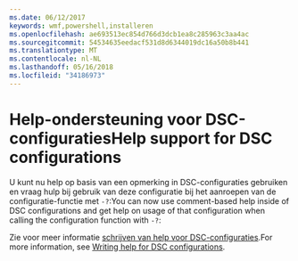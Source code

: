 ```yaml
---
ms.date: 06/12/2017
keywords: wmf,powershell,installeren
ms.openlocfilehash: ae693513ec854d766d3dcb1ea8c285963c3aa4ac
ms.sourcegitcommit: 54534635eedacf531d8d6344019dc16a50b8b441
ms.translationtype: MT
ms.contentlocale: nl-NL
ms.lasthandoff: 05/16/2018
ms.locfileid: "34186973"
---
```

# <a name="help-support-for-dsc-configurations"></a><span data-ttu-id="a805c-102">Help-ondersteuning voor DSC-configuraties</span><span class="sxs-lookup"><span data-stu-id="a805c-102">Help support for DSC configurations</span></span>

<span data-ttu-id="a805c-103">U kunt nu help op basis van een opmerking in DSC-configuraties gebruiken en vraag hulp bij gebruik van deze configuratie bij het aanroepen van de configuratie-functie met `-?`:</span><span class="sxs-lookup"><span data-stu-id="a805c-103">You can now use comment-based help inside of DSC configurations and get help on usage of that configuration when calling the configuration function with `-?`:</span></span>

<span data-ttu-id="a805c-104">Zie voor meer informatie [schrijven van help voor DSC-configuraties](https://msdn.microsoft.com/powershell/dsc/confighelp).</span><span class="sxs-lookup"><span data-stu-id="a805c-104">For more information, see [Writing help for DSC configurations](https://msdn.microsoft.com/powershell/dsc/confighelp).</span></span>
